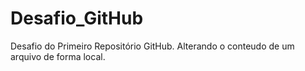 # Desafio_GitHub
Desafio do Primeiro Repositório GitHub.
Alterando o conteudo de um arquivo de forma local.